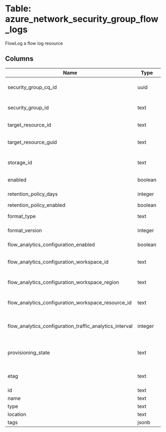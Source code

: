
# Table: azure_network_security_group_flow_logs
FlowLog a flow log resource
## Columns
| Name        | Type           | Description  |
| ------------- | ------------- | -----  |
|security_group_cq_id|uuid|Unique ID of azure_network_security_groups table (FK)|
|security_group_id|text|ID of azure_network_security_groups table (FK)|
|target_resource_id|text|ID of network security group to which flow log will be applied|
|target_resource_guid|text|Guid of network security group to which flow log will be applied|
|storage_id|text|ID of the storage account which is used to store the flow log|
|enabled|boolean|Flag to enable/disable flow logging|
|retention_policy_days|integer|Number of days to retain flow log records|
|retention_policy_enabled|boolean|Flag to enable/disable retention|
|format_type|text|The file type of flow log Possible values include: 'JSON'|
|format_version|integer|The version (revision) of the flow log|
|flow_analytics_configuration_enabled|boolean|Flag to enable/disable traffic analytics for network watcher|
|flow_analytics_configuration_workspace_id|text|The resource guid of the attached workspace for network watcher|
|flow_analytics_configuration_workspace_region|text|The location of the attached workspace for network watcher|
|flow_analytics_configuration_workspace_resource_id|text|Resource Id of the attached workspace for network watcher|
|flow_analytics_configuration_traffic_analytics_interval|integer|The interval in minutes which would decide how frequently TA service should do flow analytics for network watcher|
|provisioning_state|text|The provisioning state of the flow log Possible values include: 'Succeeded', 'Updating', 'Deleting', 'Failed'|
|etag|text|A unique read-only string that changes whenever the resource is updated|
|id|text|Resource ID|
|name|text|Resource name|
|type|text|Resource type|
|location|text|Resource location|
|tags|jsonb|Resource tags|
